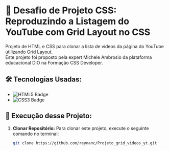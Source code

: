 # 📝 Desafio de Projeto CSS: Reproduzindo a Listagem do YouTube com Grid Layout no CSS

Projeto de HTML e CSS para clonar a lista de vídeos da página do YouTube utilizando Grid Layout.  
Este projeto foi proposto pela expert Michele Ambrosio da plataforma educacional DIO na Formação CSS Developer.

## 🛠️ Tecnologias Usadas:

- ![HTML5 Badge](https://img.shields.io/badge/-HTML5-orange?logo=html5&logoColor=white&style=flat-square)
- ![CSS3 Badge](https://img.shields.io/badge/-CSS3-blue?logo=css3&logoColor=white&style=flat-square)


## 🚀 Execução desse Projeto:

1. **Clonar Repositório:** Para clonar este projeto, execute o seguinte comando no terminal:
   ```bash
   git clone https://github.com/reynanc/Projeto_grid_videos_yt.git

